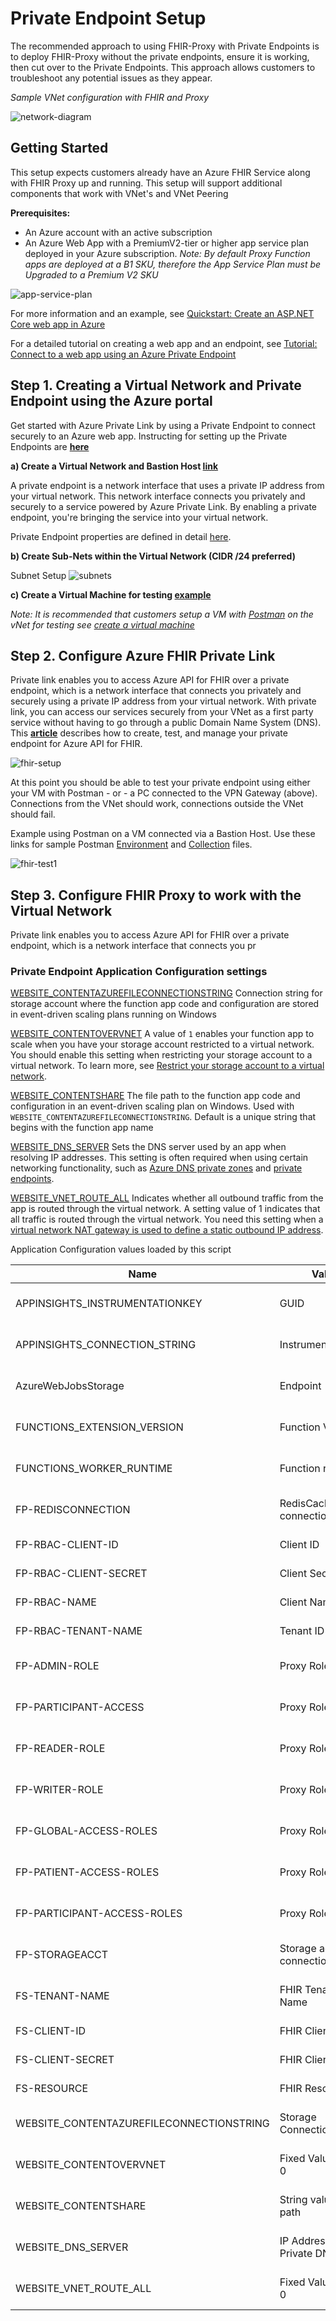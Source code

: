 # Private Endpoint Setup 

The recommended approach to using FHIR-Proxy with Private Endpoints is to deploy FHIR-Proxy without the private endpoints, ensure it is working, then cut over to the Private Endpoints.  This approach allows customers to troubleshoot any potential issues as they appear. 

_Sample VNet configuration with FHIR and Proxy_

![network-diagram](./images/private-endpoints/network-diagram.png)
  
## Getting Started 
This setup expects customers already have an Azure FHIR Service along with FHIR Proxy up and running.  This setup will support additional components that work with VNet's and VNet Peering

**Prerequisites:**
- An Azure account with an active subscription
- An Azure Web App with a PremiumV2-tier or higher app service plan deployed in your Azure subscription.  _Note:  By default Proxy Function apps are deployed at a B1 SKU, therefore the App Service Plan must be Upgraded to a Premium V2 SKU_

![app-service-plan](./images/private-endpoints/app-service-plan.png) 

For more information and an example, see [Quickstart: Create an ASP.NET Core web app in Azure](https://docs.microsoft.com/en-us/azure/app-service/quickstart-dotnetcore)
  
For a detailed tutorial on creating a web app and an endpoint, see [Tutorial: Connect to a web app using an Azure Private Endpoint](https://docs.microsoft.com/en-us/azure/private-link/tutorial-private-endpoint-webapp-portal)


## Step 1. Creating a Virtual Network and Private Endpoint using the Azure portal 
Get started with Azure Private Link by using a Private Endpoint to connect securely to an Azure web app.  Instructing for setting up the Private Endpoints are **[here](https://docs.microsoft.com/en-us/azure/private-link/create-private-endpoint-portal)**

**a) Create a Virtual Network and Bastion Host [link](https://docs.microsoft.com/en-us/azure/private-link/create-private-endpoint-portal#create-a-virtual-network-and-bastion-host)**  

A private endpoint is a network interface that uses a private IP address from your virtual network. This network interface connects you privately and securely to a service powered by Azure Private Link. By enabling a private endpoint, you're bringing the service into your virtual network.    

Private Endpoint properties are defined in detail [here](https://docs.microsoft.com/en-us/azure/private-link/private-endpoint-overview#private-endpoint-properties).


**b) Create Sub-Nets within the Virtual Network (CIDR /24 preferred)**

Subnet Setup 
![subnets](./images/private-endpoints/vnet-subnets.png)

**c) Create a Virtual Machine for testing [example](https://docs.microsoft.com/en-us/azure/private-link/create-private-endpoint-portal#create-a-virtual-machine)**

  
_Note:  It is recommended that customers setup a VM with [Postman](https://www.postman.com/) on the vNet for testing see [create a virtual machine](https://docs.microsoft.com/en-us/azure/private-link/create-private-endpoint-portal#create-a-virtual-machine)_



## Step 2.  Configure Azure FHIR Private Link   
Private link enables you to access Azure API for FHIR over a private endpoint, which is a network interface that connects you privately and securely using a private IP address from your virtual network. With private link, you can access our services securely from your VNet as a first party service without having to go through a public Domain Name System (DNS). This **[article](https://docs.microsoft.com/en-us/azure/healthcare-apis/azure-api-for-fhir/configure-private-link)** describes how to create, test, and manage your private endpoint for Azure API for FHIR.

![fhir-setup](./images/private-endpoints/fhir-setup.png)


At this point you should be able to test your private endpoint using either your VM with Postman - or - a PC connected to the VPN Gateway (above).  Connections from the VNet should work, connections outside the VNet should fail.

Example using Postman on a VM connected via a Bastion Host.  Use these links for sample Postman [Environment](../samples/private_endpoint.postman_environment.json) and [Collection](../samples/FHIR_Commands.postman_collection.json) files. 

![fhir-test1](./images/private-endpoints/test-fhir1.png)

## Step 3.  Configure FHIR Proxy to work with the Virtual Network
   
Private link enables you to access Azure API for FHIR over a private endpoint, which is a network interface that connects you pr


### Private Endpoint Application Configuration settings 

[WEBSITE_CONTENTAZUREFILECONNECTIONSTRING](https://docs.microsoft.com/en-us/azure/azure-functions/functions-app-settings#website_contentazurefileconnectionstring) 
Connection string for storage account where the function app code and configuration are stored in event-driven scaling plans running on Windows 

[WEBSITE_CONTENTOVERVNET](https://docs.microsoft.com/en-us/azure/azure-functions/functions-app-settings#website_contentovervnet)
A value of ```1``` enables your function app to scale when you have your storage account restricted to a virtual network. You should enable this setting when restricting your storage account to a virtual network. To learn more, see [Restrict your storage account to a virtual network](https://docs.microsoft.com/en-us/azure/azure-functions/configure-networking-how-to#restrict-your-storage-account-to-a-virtual-network).

[WEBSITE_CONTENTSHARE](https://docs.microsoft.com/en-us/azure/azure-functions/functions-app-settings#website_contentshare)
The file path to the function app code and configuration in an event-driven scaling plan on Windows. Used with ```WEBSITE_CONTENTAZUREFILECONNECTIONSTRING```. Default is a unique string that begins with the function app name

[WEBSITE_DNS_SERVER](https://docs.microsoft.com/en-us/azure/azure-functions/functions-app-settings#website_dns_server)
Sets the DNS server used by an app when resolving IP addresses. This setting is often required when using certain networking functionality, such as [Azure DNS private zones](https://docs.microsoft.com/en-us/azure/azure-functions/functions-networking-options#azure-dns-private-zones) and [private endpoints](https://docs.microsoft.com/en-us/azure/azure-functions/functions-networking-options#restrict-your-storage-account-to-a-virtual-network).

[WEBSITE_VNET_ROUTE_ALL](https://docs.microsoft.com/en-us/azure/azure-functions/functions-app-settings#website_vnet_route_all)
Indicates whether all outbound traffic from the app is routed through the virtual network. A setting value of 1 indicates that all traffic is routed through the virtual network. You need this setting when a [virtual network NAT gateway is used to define a static outbound IP address](https://docs.microsoft.com/en-us/azure/azure-functions/functions-how-to-use-nat-gateway).

Application Configuration values loaded by this script 

Name                                     | Value                      | Located              
-----------------------------------------|----------------------------|--------------------
APPINSIGHTS_INSTRUMENTATIONKEY           | GUID                       | App Service Config  
APPINSIGHTS_CONNECTION_STRING            | InstrumentationKey         | App Service Config 
AzureWebJobsStorage                      | Endpoint                   | App Service Config 
FUNCTIONS_EXTENSION_VERSION              | Function Version           | App Service Config 
FUNCTIONS_WORKER_RUNTIME                 | Function runtime           | App Service Config
FP-REDISCONNECTION                       | RedisCache connection      | App Service Config
FP-RBAC-CLIENT-ID                        | Client ID                  | Keyvault reference 
FP-RBAC-CLIENT-SECRET                    | Client Secret              | Keyvault reference  
FP-RBAC-NAME                             | Client Name                | Keyvault reference 
FP-RBAC-TENANT-NAME                      | Tenant ID / Name           | Keyvault reference 
FP-ADMIN-ROLE                            | Proxy Role Name            | App Service Config
FP-PARTICIPANT-ACCESS                    | Proxy Role Name            | App Service Config
FP-READER-ROLE                           | Proxy Role Name            | App Service Config
FP-WRITER-ROLE                           | Proxy Role Name            | App Service Config
FP-GLOBAL-ACCESS-ROLES                   | Proxy Role Name            | App Service Config
FP-PATIENT-ACCESS-ROLES                  | Proxy Role Name            | App Service Config
FP-PARTICIPANT-ACCESS-ROLES              | Proxy Role Name            | App Service Config
FP-STORAGEACCT                           | Storage account connection | App Service Config
FS-TENANT-NAME                           | FHIR Tenant ID / Name      | App Service Config
FS-CLIENT-ID                             | FHIR Client ID             | Keyvault reference  
FS-CLIENT-SECRET                         | FHIR Client Secret         | Keyvault reference  
FS-RESOURCE                              | FHIR Resource              | Keyvault reference   
WEBSITE_CONTENTAZUREFILECONNECTIONSTRING | Storage Connection String  | App Service Config 
WEBSITE_CONTENTOVERVNET                  | Fixed Value of 1 or 0      | App Service Config 
WEBSITE_CONTENTSHARE                     | String value of File path  | App Service Config 
WEBSITE_DNS_SERVER                       | IP Address of Private DNS  | App Service Config
WEBSITE_VNET_ROUTE_ALL                   | Fixed Value of 1 or 0      | App Service Config 


